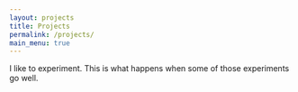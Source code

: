 ```yaml
---
layout: projects
title: Projects
permalink: /projects/
main_menu: true
---
```


I like to experiment. This is what happens when some of those experiments go well.
